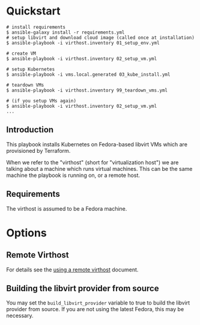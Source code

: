 # Quickstart

```
# install requirements
$ ansible-galaxy install -r requirements.yml
# setup libvirt and download cloud image (called once at installation)
$ ansible-playbook -i virthost.inventory 01_setup_env.yml

# create VM
$ ansible-playbook -i virthost.inventory 02_setup_vm.yml

# setup Kubernetes
$ ansible-playbook -i vms.local.generated 03_kube_install.yml

# teardown VMs
$ ansible-playbook -i virthost.inventory 99_teardown_vms.yml

# (if you setup VMs again)
$ ansible-playbook -i virthost.inventory 02_setup_vm.yml
...
```

## Introduction

This playbook installs Kubernetes on Fedora-based libvirt VMs which are provisioned by Terraform.

When we refer to the "virthost" (short for "virtualization host") we are talking about a machine which runs virtual machines. This can be the same machine the playbook is running on, or a remote host.

## Requirements

The virthost is assumed to be a Fedora machine.

# Options

## Remote Virthost

For details see the [using a remote virthost](docs/remote-virthost.md) document.

## Building the libvirt provider from source

You may set the `build_libvirt_provider` variable to true to build the libvirt provider from source. If you are not using the latest Fedora, this may be necessary.